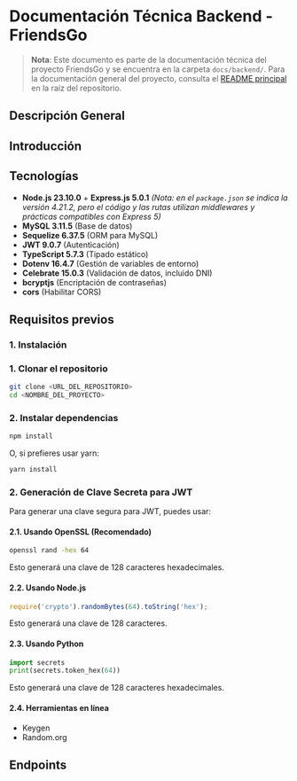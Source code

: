 # Documentación Técnica Backend - FriendsGo

> **Nota**: Este documento es parte de la documentación técnica del proyecto FriendsGo y se encuentra en la carpeta `docs/backend/`. Para la documentación general del proyecto, consulta el [README principal](https://github.com/SoyManoolo/M12) en la raíz del repositorio.

## Descripción General

## Introducción

## Tecnologías

- **Node.js 23.10.0** + **Express.js 5.0.1**
  *(Nota: en el `package.json` se indica la versión 4.21.2, pero el código y las rutas utilizan middlewares y prácticas compatibles con Express 5)*
- **MySQL 3.11.5** (Base de datos)
- **Sequelize 6.37.5** (ORM para MySQL)
- **JWT 9.0.7** (Autenticación)
- **TypeScript 5.7.3** (Tipado estático)
- **Dotenv 16.4.7** (Gestión de variables de entorno)
- **Celebrate 15.0.3** (Validación de datos, incluido DNI)
- **bcryptjs** (Encriptación de contraseñas)
- **cors** (Habilitar CORS)

## Requisitos previos

### 1. Instalación

### 1. Clonar el repositorio
```sh
git clone <URL_DEL_REPOSITORIO>
cd <NOMBRE_DEL_PROYECTO>
```

### 2. Instalar dependencias
```sh
npm install
```

O, si prefieres usar yarn:

```sh
yarn install
```

### 2. Generación de Clave Secreta para JWT

Para generar una clave segura para JWT, puedes usar:

#### 2.1. Usando OpenSSL (Recomendado)
```sh
openssl rand -hex 64
```
Esto generará una clave de 128 caracteres hexadecimales.

#### 2.2. Usando Node.js
```js
require('crypto').randomBytes(64).toString('hex');
```
Esto generará una clave de 128 caracteres.

#### 2.3. Usando Python
```python
import secrets
print(secrets.token_hex(64))
```
Esto generará una clave de 128 caracteres hexadecimales.

#### 2.4. Herramientas en línea
- Keygen
- Random.org

## Endpoints